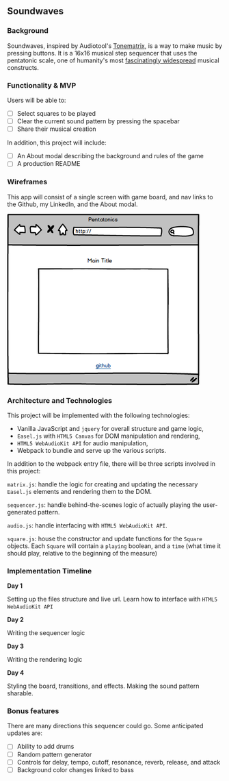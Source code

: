 ## Soundwaves

### Background  

Soundwaves, inspired by Audiotool's [Tonematrix](tonematrix.audiotool.com), is a way to make music by pressing buttons. It is a 16x16 musical step sequencer that uses the pentatonic scale, one of humanity's most [fascinatingly widespread](https://www.youtube.com/watch?v=ne6tB2KiZuk) musical constructs.

### Functionality & MVP  

Users will be able to:

- [ ] Select squares to be played
- [ ] Clear the current sound pattern by pressing the spacebar
- [ ] Share their musical creation

In addition, this project will include:

- [ ] An About modal describing the background and rules of the game
- [ ] A production README

### Wireframes

This app will consist of a single screen with game board, and nav links to the Github, my LinkedIn,
and the About modal.  

![wireframes](Wireframes/main.png)

### Architecture and Technologies

This project will be implemented with the following technologies:

- Vanilla JavaScript and `jquery` for overall structure and game logic,
- `Easel.js` with `HTML5 Canvas` for DOM manipulation and rendering,
- `HTML5 WebAudioKit API` for audio manipulation,
- Webpack to bundle and serve up the various scripts.

In addition to the webpack entry file, there will be three scripts involved in this project:

`matrix.js`: handle the logic for creating and updating the necessary `Easel.js` elements and rendering them to the DOM.

`sequencer.js`: handle behind-the-scenes logic of actually playing the user-generated pattern.

`audio.js`: handle interfacing with `HTML5 WebAudioKit API`.

`square.js`: house the constructor and update functions for the `Square` objects.  Each `Square` will contain a `playing` boolean, and a `time` (what time it should play, relative to the beginning of the measure)


### Implementation Timeline

**Day 1**

Setting up the files structure and live url. Learn how to interface with `HTML5 WebAudioKit API`

**Day 2**

Writing the sequencer logic

**Day 3**

Writing the rendering logic


**Day 4**

Styling the board, transitions, and effects. Making the sound pattern sharable.


### Bonus features

There are many directions this sequencer could go.  Some anticipated updates are:

- [ ] Ability to add drums
- [ ] Random pattern generator
- [ ] Controls for delay, tempo, cutoff, resonance, reverb, release, and attack
- [ ] Background color changes linked to bass
